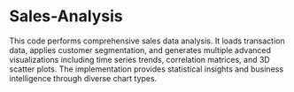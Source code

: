# Sales-Analysis
This code performs comprehensive sales data analysis. It loads transaction data, applies customer segmentation, and generates multiple advanced visualizations including time series trends, correlation matrices, and 3D scatter plots. The implementation provides statistical insights and business intelligence through diverse chart types.

